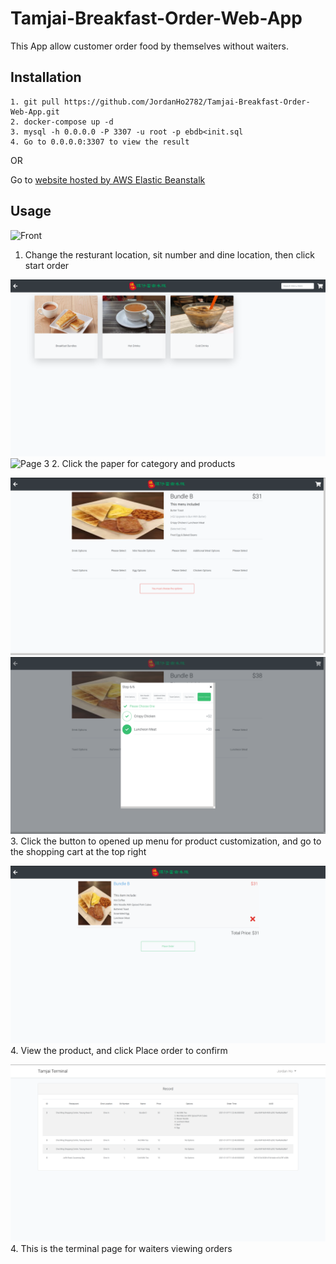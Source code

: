# Tamjai-Breakfast-Order-Web-App
This App allow customer order food by themselves without waiters. 

## Installation
```
1. git pull https://github.com/JordanHo2782/Tamjai-Breakfast-Order-Web-App.git
2. docker-compose up -d
3. mysql -h 0.0.0.0 -P 3307 -u root -p ebdb<init.sql
4. Go to 0.0.0.0:3307 to view the result
```
OR

Go to [website hosted by AWS Elastic Beanstalk](http://tamjaibreakfastorderwebapp-env.eba-cmzeizih.us-east-2.elasticbeanstalk.com/)

## Usage
![Front](https://github.com/JordanHo2782/Tamjai-Breakfast-Order-Web-App/blob/master/screenshots/front.png)
1. Change the resturant location, sit number and dine location, then click start order


![Page 2](https://github.com/JordanHo2782/Tamjai-Breakfast-Order-Web-App/blob/master/screenshots/page1.png)
![Page 3](https://github.com/JordanHo2782/Tamjai-Breakfast-Order-Web-App/blob/master/screenshots/page2.png)
2. Click the paper for category and products


![Page 4](https://github.com/JordanHo2782/Tamjai-Breakfast-Order-Web-App/blob/master/screenshots/page3.png)
![Page 5](https://github.com/JordanHo2782/Tamjai-Breakfast-Order-Web-App/blob/master/screenshots/page4.png)
3. Click the button to opened up menu for product customization, and go to the shopping cart at the top right


![Page 6](https://github.com/JordanHo2782/Tamjai-Breakfast-Order-Web-App/blob/master/screenshots/page5.png)
4. View the product, and click Place order to confirm

![Terminal](https://github.com/JordanHo2782/Tamjai-Breakfast-Order-Web-App/blob/master/screenshots/Terminal.png)
4. This is the terminal page for waiters viewing orders
